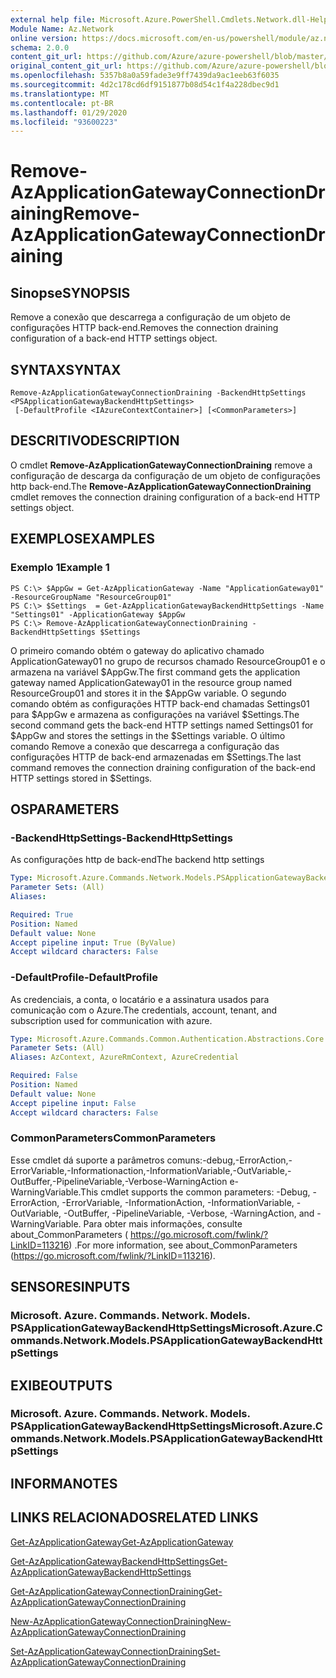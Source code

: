 ```yaml
---
external help file: Microsoft.Azure.PowerShell.Cmdlets.Network.dll-Help.xml
Module Name: Az.Network
online version: https://docs.microsoft.com/en-us/powershell/module/az.network/remove-azapplicationgatewayconnectiondraining
schema: 2.0.0
content_git_url: https://github.com/Azure/azure-powershell/blob/master/src/Network/Network/help/Remove-AzApplicationGatewayConnectionDraining.md
original_content_git_url: https://github.com/Azure/azure-powershell/blob/master/src/Network/Network/help/Remove-AzApplicationGatewayConnectionDraining.md
ms.openlocfilehash: 5357b8a0a59fade3e9ff7439da9ac1eeb63f6035
ms.sourcegitcommit: 4d2c178cd6df9151877b08d54c1f4a228dbec9d1
ms.translationtype: MT
ms.contentlocale: pt-BR
ms.lasthandoff: 01/29/2020
ms.locfileid: "93600223"
---
```

# <span data-ttu-id="59a79-101">Remove-AzApplicationGatewayConnectionDraining</span><span class="sxs-lookup"><span data-stu-id="59a79-101">Remove-AzApplicationGatewayConnectionDraining</span></span>

## <span data-ttu-id="59a79-102">Sinopse</span><span class="sxs-lookup"><span data-stu-id="59a79-102">SYNOPSIS</span></span>
<span data-ttu-id="59a79-103">Remove a conexão que descarrega a configuração de um objeto de configurações HTTP back-end.</span><span class="sxs-lookup"><span data-stu-id="59a79-103">Removes the connection draining configuration of a back-end HTTP settings object.</span></span>

## <span data-ttu-id="59a79-104">SYNTAX</span><span class="sxs-lookup"><span data-stu-id="59a79-104">SYNTAX</span></span>

```
Remove-AzApplicationGatewayConnectionDraining -BackendHttpSettings <PSApplicationGatewayBackendHttpSettings>
 [-DefaultProfile <IAzureContextContainer>] [<CommonParameters>]
```

## <span data-ttu-id="59a79-105">DESCRITIVO</span><span class="sxs-lookup"><span data-stu-id="59a79-105">DESCRIPTION</span></span>
<span data-ttu-id="59a79-106">O cmdlet **Remove-AzApplicationGatewayConnectionDraining** remove a configuração de descarga da configuração de um objeto de configurações http back-end.</span><span class="sxs-lookup"><span data-stu-id="59a79-106">The **Remove-AzApplicationGatewayConnectionDraining** cmdlet removes the connection draining configuration of a back-end HTTP settings object.</span></span>

## <span data-ttu-id="59a79-107">EXEMPLOS</span><span class="sxs-lookup"><span data-stu-id="59a79-107">EXAMPLES</span></span>

### <span data-ttu-id="59a79-108">Exemplo 1</span><span class="sxs-lookup"><span data-stu-id="59a79-108">Example 1</span></span>
```
PS C:\> $AppGw = Get-AzApplicationGateway -Name "ApplicationGateway01" -ResourceGroupName "ResourceGroup01"
PS C:\> $Settings  = Get-AzApplicationGatewayBackendHttpSettings -Name "Settings01" -ApplicationGateway $AppGw
PS C:\> Remove-AzApplicationGatewayConnectionDraining -BackendHttpSettings $Settings
```

<span data-ttu-id="59a79-109">O primeiro comando obtém o gateway do aplicativo chamado ApplicationGateway01 no grupo de recursos chamado ResourceGroup01 e o armazena na variável $AppGw.</span><span class="sxs-lookup"><span data-stu-id="59a79-109">The first command gets the application gateway named ApplicationGateway01 in the resource group named ResourceGroup01 and stores it in the $AppGw variable.</span></span>
<span data-ttu-id="59a79-110">O segundo comando obtém as configurações HTTP back-end chamadas Settings01 para $AppGw e armazena as configurações na variável $Settings.</span><span class="sxs-lookup"><span data-stu-id="59a79-110">The second command gets the back-end HTTP settings named Settings01 for $AppGw and stores the settings in the $Settings variable.</span></span>
<span data-ttu-id="59a79-111">O último comando Remove a conexão que descarrega a configuração das configurações HTTP de back-end armazenadas em $Settings.</span><span class="sxs-lookup"><span data-stu-id="59a79-111">The last command removes the connection draining configuration of the back-end HTTP settings stored in $Settings.</span></span>

## <span data-ttu-id="59a79-112">OS</span><span class="sxs-lookup"><span data-stu-id="59a79-112">PARAMETERS</span></span>

### <span data-ttu-id="59a79-113">-BackendHttpSettings</span><span class="sxs-lookup"><span data-stu-id="59a79-113">-BackendHttpSettings</span></span>
<span data-ttu-id="59a79-114">As configurações http de back-end</span><span class="sxs-lookup"><span data-stu-id="59a79-114">The backend http settings</span></span>

```yaml
Type: Microsoft.Azure.Commands.Network.Models.PSApplicationGatewayBackendHttpSettings
Parameter Sets: (All)
Aliases:

Required: True
Position: Named
Default value: None
Accept pipeline input: True (ByValue)
Accept wildcard characters: False
```

### <span data-ttu-id="59a79-115">-DefaultProfile</span><span class="sxs-lookup"><span data-stu-id="59a79-115">-DefaultProfile</span></span>
<span data-ttu-id="59a79-116">As credenciais, a conta, o locatário e a assinatura usados para comunicação com o Azure.</span><span class="sxs-lookup"><span data-stu-id="59a79-116">The credentials, account, tenant, and subscription used for communication with azure.</span></span>

```yaml
Type: Microsoft.Azure.Commands.Common.Authentication.Abstractions.Core.IAzureContextContainer
Parameter Sets: (All)
Aliases: AzContext, AzureRmContext, AzureCredential

Required: False
Position: Named
Default value: None
Accept pipeline input: False
Accept wildcard characters: False
```

### <span data-ttu-id="59a79-117">CommonParameters</span><span class="sxs-lookup"><span data-stu-id="59a79-117">CommonParameters</span></span>
<span data-ttu-id="59a79-118">Esse cmdlet dá suporte a parâmetros comuns:-debug,-ErrorAction,-ErrorVariable,-Informationaction,-InformationVariable,-OutVariable,-OutBuffer,-PipelineVariable,-Verbose-WarningAction e-WarningVariable.</span><span class="sxs-lookup"><span data-stu-id="59a79-118">This cmdlet supports the common parameters: -Debug, -ErrorAction, -ErrorVariable, -InformationAction, -InformationVariable, -OutVariable, -OutBuffer, -PipelineVariable, -Verbose, -WarningAction, and -WarningVariable.</span></span> <span data-ttu-id="59a79-119">Para obter mais informações, consulte about_CommonParameters ( https://go.microsoft.com/fwlink/?LinkID=113216) .</span><span class="sxs-lookup"><span data-stu-id="59a79-119">For more information, see about_CommonParameters (https://go.microsoft.com/fwlink/?LinkID=113216).</span></span>

## <span data-ttu-id="59a79-120">SENSORES</span><span class="sxs-lookup"><span data-stu-id="59a79-120">INPUTS</span></span>

### <span data-ttu-id="59a79-121">Microsoft. Azure. Commands. Network. Models. PSApplicationGatewayBackendHttpSettings</span><span class="sxs-lookup"><span data-stu-id="59a79-121">Microsoft.Azure.Commands.Network.Models.PSApplicationGatewayBackendHttpSettings</span></span>

## <span data-ttu-id="59a79-122">EXIBE</span><span class="sxs-lookup"><span data-stu-id="59a79-122">OUTPUTS</span></span>

### <span data-ttu-id="59a79-123">Microsoft. Azure. Commands. Network. Models. PSApplicationGatewayBackendHttpSettings</span><span class="sxs-lookup"><span data-stu-id="59a79-123">Microsoft.Azure.Commands.Network.Models.PSApplicationGatewayBackendHttpSettings</span></span>

## <span data-ttu-id="59a79-124">INFORMA</span><span class="sxs-lookup"><span data-stu-id="59a79-124">NOTES</span></span>

## <span data-ttu-id="59a79-125">LINKS RELACIONADOS</span><span class="sxs-lookup"><span data-stu-id="59a79-125">RELATED LINKS</span></span>

[<span data-ttu-id="59a79-126">Get-AzApplicationGateway</span><span class="sxs-lookup"><span data-stu-id="59a79-126">Get-AzApplicationGateway</span></span>](./Get-AzApplicationGateway.md)

[<span data-ttu-id="59a79-127">Get-AzApplicationGatewayBackendHttpSettings</span><span class="sxs-lookup"><span data-stu-id="59a79-127">Get-AzApplicationGatewayBackendHttpSettings</span></span>](./Get-AzApplicationGatewayBackendHttpSettings.md)

[<span data-ttu-id="59a79-128">Get-AzApplicationGatewayConnectionDraining</span><span class="sxs-lookup"><span data-stu-id="59a79-128">Get-AzApplicationGatewayConnectionDraining</span></span>](./Get-AzApplicationGatewayConnectionDraining.md)

[<span data-ttu-id="59a79-129">New-AzApplicationGatewayConnectionDraining</span><span class="sxs-lookup"><span data-stu-id="59a79-129">New-AzApplicationGatewayConnectionDraining</span></span>](./New-AzApplicationGatewayConnectionDraining.md)

[<span data-ttu-id="59a79-130">Set-AzApplicationGatewayConnectionDraining</span><span class="sxs-lookup"><span data-stu-id="59a79-130">Set-AzApplicationGatewayConnectionDraining</span></span>](./Set-AzApplicationGatewayConnectionDraining.md)

